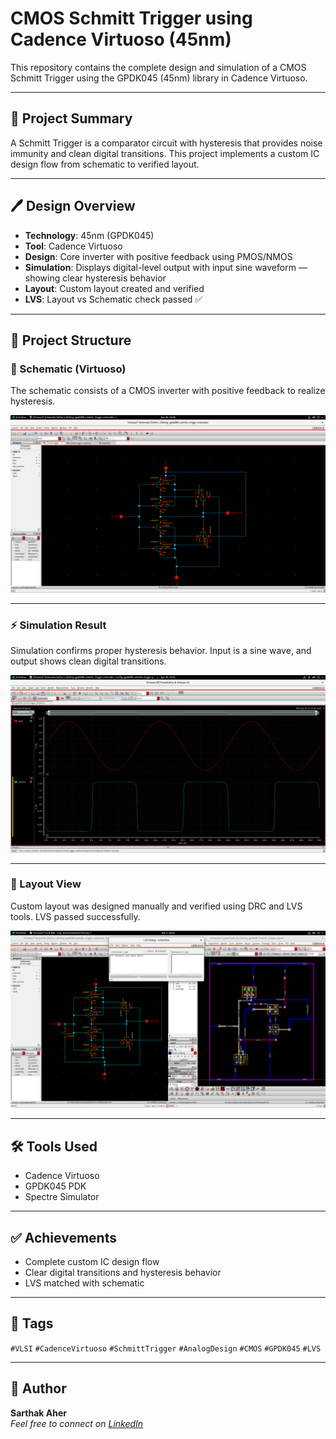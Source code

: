 
# CMOS Schmitt Trigger using Cadence Virtuoso (45nm)

This repository contains the complete design and simulation of a CMOS Schmitt Trigger using the GPDK045 (45nm) library in Cadence Virtuoso.

---

## 🧠 Project Summary

A Schmitt Trigger is a comparator circuit with hysteresis that provides noise immunity and clean digital transitions. This project implements a custom IC design flow from schematic to verified layout.

---

## 🖊️ Design Overview

- **Technology**: 45nm (GPDK045)
- **Tool**: Cadence Virtuoso
- **Design**: Core inverter with positive feedback using PMOS/NMOS
- **Simulation**: Displays digital-level output with input sine waveform — showing clear hysteresis behavior
- **Layout**: Custom layout created and verified
- **LVS**: Layout vs Schematic check passed ✅

---

## 📁 Project Structure

### 🔧 Schematic (Virtuoso)
The schematic consists of a CMOS inverter with positive feedback to realize hysteresis.

![Schematics](schematics/schematic.png)

---

### ⚡ Simulation Result
Simulation confirms proper hysteresis behavior. Input is a sine wave, and output shows clean digital transitions.

![Simulation](simulation/simulation.png)

---

### 🧱 Layout View
Custom layout was designed manually and verified using DRC and LVS tools. LVS passed successfully.

![Layout](layout/layout.png)

---

## 🛠️ Tools Used

- Cadence Virtuoso
- GPDK045 PDK
- Spectre Simulator

---

## ✅ Achievements

- Complete custom IC design flow
- Clear digital transitions and hysteresis behavior
- LVS matched with schematic

---

## 📌 Tags

`#VLSI` `#CadenceVirtuoso` `#SchmittTrigger` `#AnalogDesign` `#CMOS` `#GPDK045` `#LVS`

---

## 👤 Author

**Sarthak Aher**  
*Feel free to connect on [LinkedIn](https://www.linkedin.com/in/sarthak-aher-9a54a1258/)*

